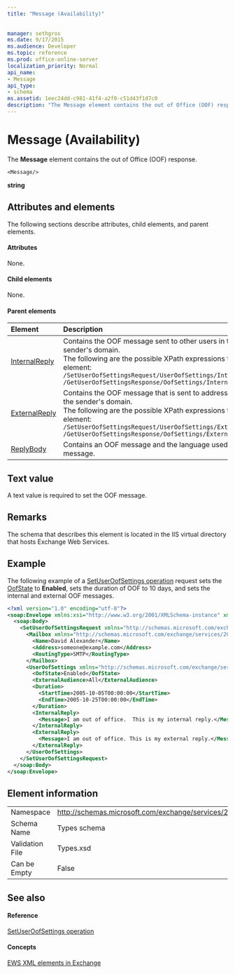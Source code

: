 ```yaml
---
title: "Message (Availability)"
 
 
manager: sethgros
ms.date: 9/17/2015
ms.audience: Developer
ms.topic: reference
ms.prod: office-online-server
localization_priority: Normal
api_name:
- Message
api_type:
- schema
ms.assetid: 1eec24dd-c981-41f4-a2f0-c51d43f1d7c0
description: "The Message element contains the out of Office (OOF) response."
---
```


# Message (Availability)

The **Message** element contains the out of Office (OOF) response. 
  
```
<Message/> 
```

 **string**
## Attributes and elements

The following sections describe attributes, child elements, and parent elements.
  
#### Attributes

None.
  
#### Child elements

None.
  
#### Parent elements

|**Element**|**Description**|
|:-----|:-----|
|[InternalReply](internalreply.md) <br/> | Contains the OOF message sent to other users in the sender's domain.  <br/>  The following are the possible XPath expressions to this element:  <br/>  `/SetUserOofSettingsRequest/UserOofSettings/InternalReply` <br/>  `/GetUserOofSettingsResponse/OofSettings/InternalReply` <br/> |
|[ExternalReply](externalreply.md) <br/> | Contains the OOF message that is sent to addresses outside the sender's domain.  <br/>  The following are the possible XPath expressions to this element:  <br/>  `/SetUserOofSettingsRequest/UserOofSettings/ExternalReply` <br/>  `/GetUserOofSettingsResponse/OofSettings/ExternalReply` <br/> |
|[ReplyBody](replybody.md) <br/> |Contains an OOF message and the language used for the message.  <br/> |
   
## Text value

A text value is required to set the OOF message.
  
## Remarks

The schema that describes this element is located in the IIS virtual directory that hosts Exchange Web Services.
  
## Example

The following example of a [SetUserOofSettings operation](setuseroofsettings-operation.md) request sets the [OofState](oofstate.md) to **Enabled**, sets the duration of OOF to 10 days, and sets the internal and external OOF messages.
  
```XML
<?xml version="1.0" encoding="utf-8"?>
<soap:Envelope xmlns:xsi="http://www.w3.org/2001/XMLSchema-instance" xmlns:xsd="http://www.w3.org/2001/XMLSchema" xmlns:soap="http://schemas.xmlsoap.org/soap/envelope/">
  <soap:Body>
    <SetUserOofSettingsRequest xmlns="http://schemas.microsoft.com/exchange/services/2006/messages">
      <Mailbox xmlns="http://schemas.microsoft.com/exchange/services/2006/types">
        <Name>David Alexander</Name>
        <Address>someone@example.com</Address>
        <RoutingType>SMTP</RoutingType>
      </Mailbox>
      <UserOofSettings xmlns="http://schemas.microsoft.com/exchange/services/2006/types">
        <OofState>Enabled</OofState>
        <ExternalAudience>All</ExternalAudience>
        <Duration>
          <StartTime>2005-10-05T00:00:00</StartTime>
          <EndTime>2005-10-25T00:00:00</EndTime>
        </Duration>
        <InternalReply>
          <Message>I am out of office.  This is my internal reply.</Message>
        </InternalReply>
        <ExternalReply>
          <Message>I am out of office. This is my external reply.</Message>
        </ExternalReply>
      </UserOofSettings>
    </SetUserOofSettingsRequest>
  </soap:Body>
</soap:Envelope>
```

## Element information

|||
|:-----|:-----|
|Namespace  <br/> |http://schemas.microsoft.com/exchange/services/2006/types  <br/> |
|Schema Name  <br/> |Types schema  <br/> |
|Validation File  <br/> |Types.xsd  <br/> |
|Can be Empty  <br/> |False  <br/> |
   
## See also

#### Reference

[SetUserOofSettings operation](setuseroofsettings-operation.md)
#### Concepts

[EWS XML elements in Exchange](ews-xml-elements-in-exchange.md)

